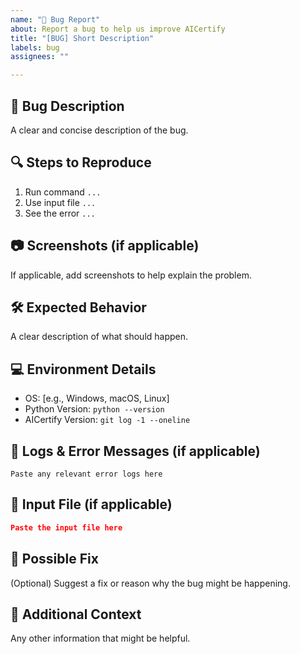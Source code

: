 ```yaml
---
name: "🐞 Bug Report"
about: Report a bug to help us improve AICertify
title: "[BUG] Short Description"
labels: bug
assignees: ""

---
```


## 🐞 Bug Description
A clear and concise description of the bug.

## 🔍 Steps to Reproduce
1. Run command `...`
2. Use input file `...`
3. See the error `...`

## 📷 Screenshots (if applicable)
If applicable, add screenshots to help explain the problem.

## 🛠️ Expected Behavior
A clear description of what should happen.

## 💻 Environment Details
- OS: [e.g., Windows, macOS, Linux]
- Python Version: `python --version`
- AICertify Version: `git log -1 --oneline`

## 📄 Logs & Error Messages (if applicable)
```console
Paste any relevant error logs here
```

## 📂 Input File (if applicable)
```json
Paste the input file here
```

## 🚀 Possible Fix
(Optional) Suggest a fix or reason why the bug might be happening.

## 🙏 Additional Context
Any other information that might be helpful.